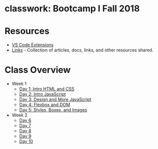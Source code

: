 # classwork: Bootcamp I Fall 2018

# Resources
- [VS Code Extensions](VSCode-Extensions.md)
- [Links](links.md) - Collection of articles, docs, links, and other resources shared.

# Class Overview
- Week 1
  - [Day 1: Intro HTML and CSS](week-01-intro-web-dev/class01_intro-html-css-layout/README.md)
  - [Day 2: Intro JavaScript](week-01-intro-web-dev/class02_intro-forms/README.md)
  - [Day 3: Design and More JavaScript](week-01-intro-web-dev/class03_design_arrays-objects-querySelector/README.md)
  - [Day 4: Flexbox and DOM](week-01-intro-web-dev/class04_flexbox_dom/README.md)
  - [Day 5: Styles, Boxes, and Images](week-01-intro-web-dev/class05_css-styling/README.md)
- Week 2
  - [Day 6](week-02/class06/README.md)
  - [Day 7](week-02/class07/README.md)
  - [Day 8](week-02/class08/README.md)
  - [Day 9](week-02/class09/README.md)
  - [Day 10](week-02/class10/README.md)